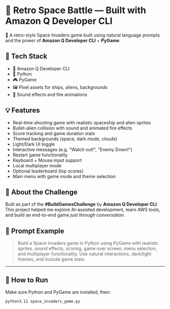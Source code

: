 # 👾 Retro Space Battle — Built with Amazon Q Developer CLI

🚀 A retro-style Space Invaders game built using natural language prompts and the power of **Amazon Q Developer CLI** + **PyGame**.

## 🔧 Tech Stack
- 🧠 Amazon Q Developer CLI
- 🐍 Python
- 🎮 PyGame
- 🖼️ Pixel assets for ships, aliens, backgrounds
- 🎵 Sound effects and fire animations

## 💡 Features
- Real-time shooting game with realistic spaceship and alien sprites
- Bullet-alien collision with sound and animated fire effects
- Score tracking and game duration stats
- Themed backgrounds (space, dark mode, clouds)
- Light/Dark UI toggle
- Interactive messages (e.g. "Watch out!", "Enemy Down!")
- Restart game functionality
- Keyboard + Mouse input support
- Local multiplayer mode
- Optional leaderboard (top scores)
- Main menu with game mode and theme selection

## 📖 About the Challenge
Built as part of the **#BuildGamesChallenge** by **Amazon Q Developer CLI**.  
This project helped me explore AI-assisted development, learn AWS tools, and build an end-to-end game *just through conversation*.

## 🧠 Prompt Example
> Build a Space Invaders game in Python using PyGame with realistic sprites, sound effects, scoring, game over screen, menu selection, and multiplayer functionality. Use natural interactions, dark/light themes, and include game stats.

---

## 🏁 How to Run
Make sure Python and PyGame are installed, then:

```bash
python3.11 space_invaders_game.py
